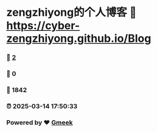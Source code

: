 # zengzhiyong的个人博客 :link: https://cyber-zengzhiyong.github.io/Blog 
### :page_facing_up: [2](https://cyber-zengzhiyong.github.io/Blog/tag.html) 
### :speech_balloon: 0 
### :hibiscus: 1842 
### :alarm_clock: 2025-03-14 17:50:33 
### Powered by :heart: [Gmeek](https://github.com/Meekdai/Gmeek)
